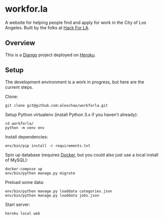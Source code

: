 # workfor.la

A website for helping people find and apply for work in the City of Los Angeles.
Built by the folks at [Hack For LA](http://www.hackforla.org/).

## Overview

This is a [Django](https://www.djangoproject.com/) project deployed on [Heroku](https://www.heroku.com/).

## Setup

The development environment is a work in progress, but here are the current steps.

Clone:

```
git clone git@github.com:alexchao/workforla.git
```

Setup Python virtualenv (install Python 3.x if you haven't already):

```
cd workforla/
python -m venv env
```

Install dependencies:

```
env/bin/pip install -r requirements.txt
```

Spin up database (requires [Docker](https://www.docker.com/), but you could also just use a local install of MySQL):

```
docker-compose up
env/bin/python manage.py migrate
```

Preload some data:

```
env/bin/python manage.py loaddata categories.json
env/bin/python manage.py loaddata jobs.json
```

Start server:

```
heroku local web
```
